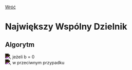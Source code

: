 [Wróć](../../../../../..)

# **N**ajwiększy **W**spólny **D**zielnik

## Algorytm
<img src="https://latex.codecogs.com/svg.image?\color{white}%20nwd(a,%20b)%20=%20a" style="filter:invert(1)">, jeżeli b = 0 \
<img src="https://latex.codecogs.com/svg.image?nwd(a,%20b)%20=%20nwd(b,%20a%20\bmod%20b)" style="filter:invert(1)">, w przeciwnym przypadku
